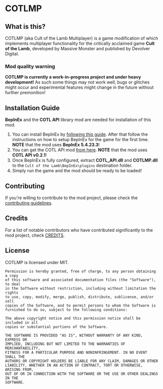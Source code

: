 # COTLMP
## What is this?
COTLMP (aka Cult of the Lamb Multiplayer) is a game modification of which implements multiplayer functionality for the critically acclaimed game **Cult of the Lamb**, developed by Massive Monster and published by Devolver Digital.

### Mod quality warning
**COTLMP is currently a work-in-progress project and under heavy development!** As such some things may not work well, bugs or glitches might occur and experimental features might change in the future without further premonition!

## Installation Guide
**BepInEx** and the **COTL API** library mod are needed for installation of this mod.

1. You can install BepInEx by [following this guide](https://docs.bepinex.dev/articles/user_guide/installation/index.html). After that follow the instructions on how to setup BepInEx for the game for the first time. **NOTE** that the mod uses **BepInEx 5.4.23.3**!
2. You can get the COTL API mod [from here](https://github.com/xhayper/COTL_API/releases/tag/v0.2.1). **NOTE** that the mod uses **COTL API v0.2.1**!
3. Once BepInEx is fully configured, extract **COTL_API.dll** and **COTLMP.dll** to the `Cult of the Lamb\BepInEx\plugins` destination folder.
4. Simply run the game and the mod should be ready to be loaded!

## Contributing
If you're willing to contribute to the mod project, please check the [contributing guidelines](CONTRIBUTING.md).

## Credits
For a list of notable contributors who have contributed significantly to the mod project, check [CREDITS](CREDITS).

## License
COTLMP is licensed under MIT.
```
Permission is hereby granted, free of charge, to any person obtaining a copy
of this software and associated documentation files (the "Software"), to deal
in the Software without restriction, including without limitation the rights
to use, copy, modify, merge, publish, distribute, sublicense, and/or sell
copies of the Software, and to permit persons to whom the Software is
furnished to do so, subject to the following conditions:

The above copyright notice and this permission notice shall be included in all
copies or substantial portions of the Software.

THE SOFTWARE IS PROVIDED "AS IS", WITHOUT WARRANTY OF ANY KIND, EXPRESS OR
IMPLIED, INCLUDING BUT NOT LIMITED TO THE WARRANTIES OF MERCHANTABILITY,
FITNESS FOR A PARTICULAR PURPOSE AND NONINFRINGEMENT. IN NO EVENT SHALL THE
AUTHORS OR COPYRIGHT HOLDERS BE LIABLE FOR ANY CLAIM, DAMAGES OR OTHER
LIABILITY, WHETHER IN AN ACTION OF CONTRACT, TORT OR OTHERWISE, ARISING FROM,
OUT OF OR IN CONNECTION WITH THE SOFTWARE OR THE USE OR OTHER DEALINGS IN THE
SOFTWARE.
```
